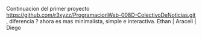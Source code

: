 Continuacion del primer proyecto https://github.com/r3xyzz/ProgramacionWeb-008D-ColectivoDeNoticias.git , diferencia ? ahora es mas minimalista, simple e interactiva.
Ethan | Araceli | Diego
